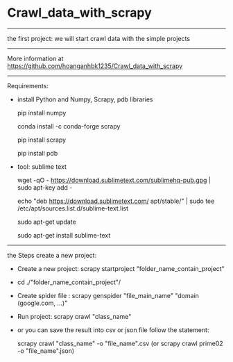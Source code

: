 # Crawl_data_with_scrapy

------------------------------------------------------------------------

the first project: we will start crawl data with the simple projects

------------------------------------------------------------------------

More information at https://github.com/hoanganhbk1235/Crawl_data_with_scrapy

----------------

Requirements: 
+ install Python and Numpy, Scrapy, pdb libraries

  pip install numpy
  
  conda install -c conda-forge scrapy
  
  pip install scrapy
  
  pip install pdb
  
+ tool: sublime text

  wget -qO - https://download.sublimetext.com/sublimehq-pub.gpg | sudo apt-key add -
  
  echo "deb https://download.sublimetext.com/ apt/stable/" | sudo tee /etc/apt/sources.list.d/sublime-text.list
  
  sudo apt-get update
  
  sudo apt-get install sublime-text
    
----------------
the Steps create a new project:
+ Create a new project: scrapy startproject "folder_name_contain_project"
+ cd ./"folder_name_contain_project"/
+ Create spider file : scrapy genspider "file_main_name" "domain (google.com, ...)"
+ Run project: scrapy crawl "class_name"
+ or you can save the result into csv or json file follow the statement:

    scrapy crawl "class_name" -o "file_name".csv (or scrapy crawl prime02 -o "file_name".json)
